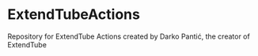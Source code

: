 ExtendTubeActions
=================

Repository for ExtendTube Actions created by Darko Pantić, the creator of ExtendTube
